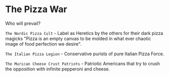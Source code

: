 # The Pizza War

Who will prevail?

`The Nordic Pizza Cult` - Label as Heretics by the others for their dark pizza magicks "Pizza is an empty canvas to be molded in what ever chaotic image of food perfection we desire".

`The Italian Pizza Legion` - Conservative purists of pure Italian Pizza Force.

`The Murican Cheese Crust Patriots` - Patriotic Americans that try to crush the opposition with infinite pepperoni and cheese.
